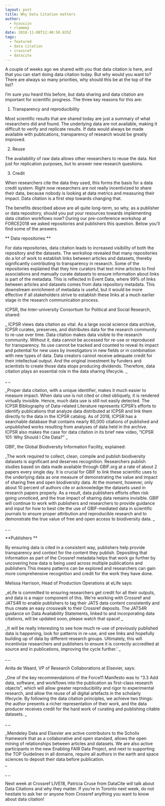 ```yaml
---
layout: post
title: Why Data Citation matters
author:
  - hcousijn
  - rlammey
date: 2018-11-08T12:40:50.835Z
tags:
  - featured
  - data citation
  - crossref
  - datacite
---
```

A couple of weeks ago we shared with you that data citation is here, and that you can start doing data citation today. But why would you want to? There are always so many priorities, why should this be at the top of the list?

I’m sure you heard this before, but data sharing and data citation are important for scientific progress. The three key reasons for this are:

1) Transparency and reproducibility

Most scientific results that are shared today are just a summary of what researchers did and found. The underlying data are not available, making it difficult to verify and replicate results. If data would always be made available with publications, transparency of research would be greatly improved. 

2) Reuse 

The availability of raw data allows other researchers to reuse the data. Not just for replication purposes, but to answer new research questions.

3) Credit

When researchers cite the data they used, this forms the basis for a data credit system. Right now researchers are not really incentivized to share their data, because nobody is looking at data metrics and measuring their impact. Data citation is a first step towards changing that.

The benefits described above are all quite long-term, so why, as a publisher or data repository, should you put your resources towards implementing data citation workflows now? During our pre-conference workshop at FORCE2018 we asked repositories and publishers this question. Below you’ll find some of the answers.

**Data repositories**

For data repositories, data citation leads to increased visibility of both the repository and the datasets. The workshop revealed that many repositories do a lot of work to establish links between articles and datasets, thereby significantly contributing to transparency in research. Some of the repositories explained that they hire curators that text mine articles to find associations and manually curate datasets to ensure information about links is part of the metadata. This is reflected in Event Data, where 99% of links between articles and datasets comes from data repository metadata. This downstream enrichment of metadata is useful, but it would be more effective if all stakeholders strive to establish these links at a much earlier stage in the research communication process.

ICPSR, the Inter-university Consortium for Political and Social Research, shared:

_ICPSR views data citation as vital. As a large social science data archive, ICPSR curates, preserves, and distributes data for the research community to re-use over time. Data citation makes data visible to the research community. Without it, data cannot be accessed for re-use or reproduced for transparency. Its use cannot be tracked and counted to reveal its impact and potential for new uses by investigators in new fields or in combination with new types of data. Data creators cannot receive adequate credit for their intellectual output. And the original investment by funders and scientists to create those data stops producing dividends. Therefore, data citation plays an essential role in the data sharing lifecycle._

__

_Proper data citation, with a unique identifier, makes it much easier to measure impact. When data use is not cited or cited obliquely, it is rendered virtually invisible. Hence, much data use is still not easily detected. The ICPSR Bibliography of Data-related Literature represents ICPSR’s efforts to identify publications that analyze data distributed at ICPSR and link them directly to the data in the ICPSR catalog. As of 2018, ICPSR has a searchable database that contains nearly 80,000 citations of published and unpublished works resulting from analyses of data held in the archive. ICPSR also makes the case for data citation in its brief new video, “ICPSR 101: Why Should I Cite Data?” _ 



GBIF, the Global Biodiversity Information Facility, explained:

_The work required to collect, clean, compile and publish biodiversity datasets is significant and deserves recognition. Researchers publish studies based on data made available through GBIF.org at a rate of about 2 papers every single day. It is crucial for GBIF to link these scientific uses to the underlying data as one measure of demonstrating the value and impact of sharing free and open biodiversity data. At the moment, however, only about 10 percent of authors cite or acknowledge the datasets used in research papers properly. As a result, data publishers efforts often risk going unnoticed, and the true impact of sharing data remains invisible. GBIF will continue to work with publishers and researchers to provide guidance and input for how to best cite the use of GBIF-mediated data in scientific journals to ensure proper attribution and reproducible research and to demonstrate the true value of free and open access to biodiversity data._

__

**Publishers**

By ensuring data is cited in a consistent way, publishers help provide transparency and context for the content they publish. Depositing that information as part of the Crossref metadata helps that work go further by uncovering how data is being used across multiple publications and publishers This means patterns can be explored and researchers can gain more comprehensive recognition and credit for the work they have done. 

Melissa Harrison, Head of Production Operations at eLife says:

_eLife is committed to ensuring researchers get credit for all their outputs, and data is a major component of this. We're working with Crossref and JATS4R to enable publishers to tag their JATS data content consistently and thus create an easy crosswalk to their Crossref deposits. The JATS4R guidance on Data Availability Statements, linked to and incorporating data citations, will be updated soon, please watch that space!_



_It will be really interesting to see how much re-use of previously published data is happening, look for patterns in re-use, and see links and hopefully building up of data by different research groups. Ultimately, this will incentivize researchers and publishers to ensure it is correctly accredited at source and in publications, improving the cycle further.’_

__

Anita de Waard, VP of Research Collaborations at Elsevier, says: 



_One of the key recommendations of the Force11 Manifesto was to “3.3 Add data, software, and workflows into the publication as first-class research objects”, which will allow greater reproducibility and rigor to experimental research, and allow the reuse of all digital artefacts in the scholarly lifecycle. By following the data citation principles, we achieve two things: the author presents a richer representation of their work, and the data producer receives credit for the hard work of curating and publishing citable datasets. _

__

_Mendeley Data and Elsevier are active contributors to the Scholix framework that as a collaborative and open standard, allows the open mining of relationships between articles and datasets. We are also active participants in the new Enabling FAIR Data Project, and next to supporting the TOP Guidelines in all domains, require all authors in the earth and space sciences to deposit their data before publication.  _

__

Next week at Crossref LIVE18, Patricia Cruse from DataCite will talk about Data Citations and why they matter. If you’re in Toronto next week, do not hesitate to ask her or anyone from Crossref anything you want to know about data citation!
